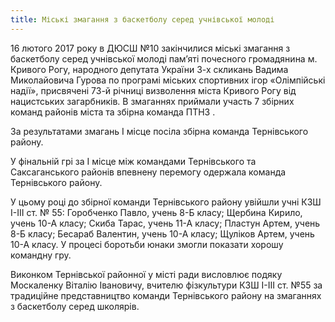 ```yaml
---
title: Міські змагання з баскетболу серед учнівської молоді
---
```


16 лютого 2017 року в ДЮСШ №10 закінчилися міські змагання з баскетболу серед учнівської молоді пам’яті почесного громадянина м. Кривого Рогу, народного депутата України 3-х скликань Вадима Миколайовича Гурова по програмі міських спортивних ігор «Олімпійські надії», присвячені 73-й річниці визволення міста Кривого Рогу від нацистських загарбників. В змаганнях приймали участь 7 збірних команд районів міста та збірна команда ПТНЗ .

За результатами змагань I місце посіла збірна команда Тернівського району.

У фінальній грі за I місце між командами Тернівського та Саксаганського районів впевнену перемогу одержала команда Тернівського району.

У цьому році до збірної команди Тернівського району увійшли учні КЗШ І-ІІІ ст. № 55: Горобченко Павло, учень 8-Б класу; Щербина Кирило, учень 10-А класу; Скиба Тарас, учень 11-А класу; Пластун Артем, учень 8-Б класу; Бесараб Валентин, учень 10-А класу; Щуліков Артем, учень 10-А класу. У процесі боротьби юнаки змогли показати хорошу командну гру.

Виконком Тернівської районної у місті ради висловлює подяку Москаленку Віталію Івановичу, вчителю фізкультури КЗШ І-ІІІ ст. №55 за традиційне представництво команди Тернівського району на змаганнях з баскетболу серед школярів.

<slideshow id="_/72157677071607853" />
